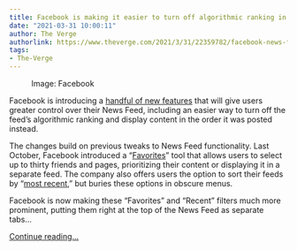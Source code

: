 ```yaml
---
title: Facebook is making it easier to turn off algorithmic ranking in your News Feed
date: "2021-03-31 10:00:11"
author: The Verge
authorlink: https://www.theverge.com/2021/3/31/22359782/facebook-news-feed-turn-off-algorithmic-ranking-favorites-most-recent-filter-bar
tags:
- The-Verge
---
```

<figure>
      <img alt="" src="https://cdn.vox-cdn.com/thumbor/r2yl7Brc29bOXiK3f7etCwbDPgQ=/0x0:624x416/1310x873/cdn.vox-cdn.com/uploads/chorus_image/image/69052954/image002.0.png" />
        <figcaption>Image: Facebook</figcaption>
    </figure>

  <p id="WKPmx8">Facebook is introducing a <a href="https://about.fb.com/news/2021/03/more-control-and-context-in-news-feed/">handful of new features</a> that will give users greater control over their News Feed, including an easier way to turn off the feed’s algorithmic ranking and display content in the order it was posted instead.  </p>
<p id="omj2Gn">The changes build on previous tweaks to News Feed functionality. Last October, Facebook introduced a “<a href="https://www.facebook.com/help/1634545223376778">Favorites</a>” tool that allows users to select up to thirty friends and pages, prioritizing their content or displaying it in a separate feed. The company also offers users the option to sort their feeds by “<a href="https://www.facebook.com/help/218728138156311">most recent</a>,” but buries these options in obscure menus.</p>
<p id="CEnExx">Facebook is now making these “Favorites” and “Recent” filters much more prominent, putting them right at the top of the News Feed as separate tabs...</p>
  <p>
    <a href="https://www.theverge.com/2021/3/31/22359782/facebook-news-feed-turn-off-algorithmic-ranking-favorites-most-recent-filter-bar">Continue reading&hellip;</a>
  </p>